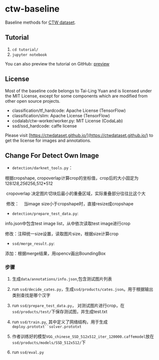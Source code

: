 # ctw-baseline

Baseline methods for [CTW dataset](https://ctwdataset.github.io/).

## Tutorial

 1. `cd tutorial/`
 2. `jupyter notebook`

You can also preview the tutorial on GitHub: [preview](https://github.com/yuantailing/ctw-baseline/blob/master/tutorial/1-basics.ipynb)

## License

Most of the baseline code belongs to Tai-Ling Yuan and is licensed under the MIT License, except for some components which are modified from other open source projects.

 - classification/tf_hardcode: Apache License (TensorFlow)
 - classification/slim: Apache License (TensorFlow)
 - codalab/ctw-worker/worker.py: MIT License (CodaLab)
 - ssd/ssd_hardcode: caffe license

Please visit [https://ctwdataset.github.io/](https://ctwdataset.github.io/) to get the license for images and annotations.

## Change For Detect Own Image
* `detection/darknet_tools.py`：

根据cropshape, cropoverlap计算crop的坐标值，crop后的大小固定为128*128,256*256,512*512
  
  cropoverlap 决定图片切块后最小的重叠区域，实际重叠部分往往比这个大
  
  修改：
    当image size小于cropshape时，直接resize成cropshape
    
* `detection/prepare_test_data.py`:

info.json中包含test image list，从中依次读取test image进行crop

修改：注释统一size设置，读取图片size，根据size计算crop

* `ssd/merge_result.py`:

 添加：根据merge结果，用opencv画出BoundingBox
 
### 步骤
 
1. 生成`data/annotations/info.json`,包含测试图片列表

2. run `ssd/decide_cates.py`，生成`ssd/products/cates.json`。用于根据输出类别查找是哪个汉字

3. run `ssd/prepare_test_data.py`， 对测试图片进行crop，在`ssd/products/test/`下保存测试图，并生成test.txt

4. run `ssd/train.py`, 其中定义了网络结构，用于生成`deploy.prototxt``solver.prototxt`

5. 作者训练好的模型`VGG_chinese_SSD_512x512_iter_120000.caffemodel`放在`ssd/products/models/SSD_512x512/`下

6. run `ssd/eval.py`



